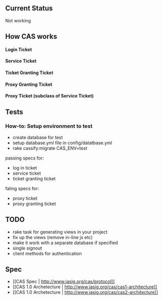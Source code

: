 ## Current Status

Not working

## How CAS works

#### Login Ticket

#### Service Ticket

#### Ticket Granting Ticket

#### Proxy Granting Ticket

#### Proxy Ticket (subclass of Service Ticket)

## Tests

### How-to: Setup environment to test
* create database for test
* setup database.yml file in config/datatbase.yml
* rake cassify:migrate CAS_ENV=test

passing specs for:

* log in ticket
* service ticket
* ticket granting ticket

faling specs for:

* proxy ticket
* proxy granting ticket

## TODO

* rake task for generating views in your project
* fix up the views (remove in-line js etc)
* make it work with a separate database if specified
* single signout
* client methods for authentication

## Spec

* [[CAS Spec | http://www.jasig.org/cas/protocol]]
* [[CAS 1.0 Archetecture | http://www.jasig.org/cas/cas1-architecture]]
* [[CAS 1.0 Archetecture | http://www.jasig.org/cas/cas2-architecture]]